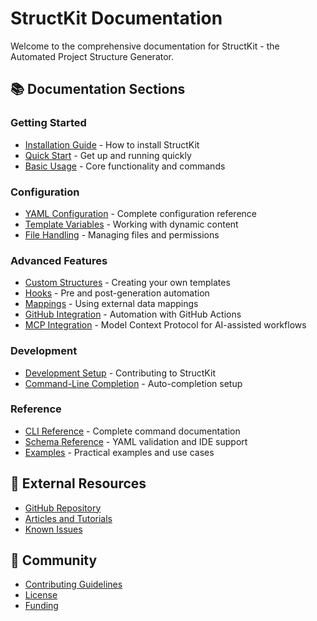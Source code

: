 # StructKit Documentation

Welcome to the comprehensive documentation for StructKit - the Automated Project Structure Generator.

## 📚 Documentation Sections

### Getting Started

- [Installation Guide](installation.md) - How to install StructKit
- [Quick Start](quickstart.md) - Get up and running quickly
- [Basic Usage](usage.md) - Core functionality and commands

### Configuration

- [YAML Configuration](configuration.md) - Complete configuration reference
- [Template Variables](template-variables.md) - Working with dynamic content
- [File Handling](file-handling.md) - Managing files and permissions

### Advanced Features

- [Custom Structures](custom-structures.md) - Creating your own templates
- [Hooks](hooks.md) - Pre and post-generation automation
- [Mappings](mappings.md) - Using external data mappings
- [GitHub Integration](github-integration.md) - Automation with GitHub Actions
- [MCP Integration](mcp-integration.md) - Model Context Protocol for AI-assisted workflows

### Development

- [Development Setup](development.md) - Contributing to StructKit
- [Command-Line Completion](completion.md) - Auto-completion setup

### Reference

- [CLI Reference](cli-reference.md) - Complete command documentation
- [Schema Reference](schema.md) - YAML validation and IDE support
- [Examples](examples/index.md) - Practical examples and use cases

## 🔗 External Resources

- [GitHub Repository](https://github.com/httpdss/struct)
- [Articles and Tutorials](articles.md)
- [Known Issues](known-issues.md)

## 🤝 Community

- [Contributing Guidelines](contributing.md)
- [License](https://github.com/httpdss/struct/blob/main/LICENSE)
- [Funding](funding.md)
